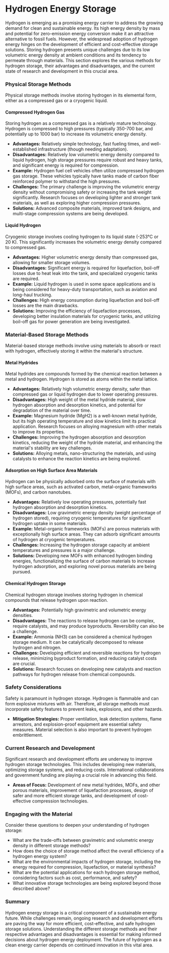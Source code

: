 # Hydrogen Energy Storage

Hydrogen is emerging as a promising energy carrier to address the growing demand for clean and sustainable energy. Its high energy density by mass and potential for zero-emission energy conversion make it an attractive alternative to fossil fuels. However, the widespread adoption of hydrogen energy hinges on the development of efficient and cost-effective storage solutions. Storing hydrogen presents unique challenges due to its low volumetric energy density at ambient conditions and its tendency to permeate through materials. This section explores the various methods for hydrogen storage, their advantages and disadvantages, and the current state of research and development in this crucial area.

### Physical Storage Methods

Physical storage methods involve storing hydrogen in its elemental form, either as a compressed gas or a cryogenic liquid.

#### Compressed Hydrogen Gas

Storing hydrogen as a compressed gas is a relatively mature technology. Hydrogen is compressed to high pressures (typically 350-700 bar, and potentially up to 1000 bar) to increase its volumetric energy density.

*   **Advantages:** Relatively simple technology, fast fueling times, and well-established infrastructure (though needing adaptation).
*   **Disadvantages:** Relatively low volumetric energy density compared to liquid hydrogen, high storage pressures require robust and heavy tanks, and significant energy is required for compression.
*   **Example:** Hydrogen fuel cell vehicles often utilize compressed hydrogen gas storage. These vehicles typically have tanks made of carbon fiber reinforced polymer to withstand the high pressures.
*   **Challenges:** The primary challenge is improving the volumetric energy density without compromising safety or increasing the tank weight significantly. Research focuses on developing lighter and stronger tank materials, as well as exploring higher compression pressures.
*   **Solutions:** Advanced composite materials, improved tank designs, and multi-stage compression systems are being developed.

#### Liquid Hydrogen

Cryogenic storage involves cooling hydrogen to its liquid state (-253°C or 20 K). This significantly increases the volumetric energy density compared to compressed gas.

*   **Advantages:** Higher volumetric energy density than compressed gas, allowing for smaller storage volumes.
*   **Disadvantages:** Significant energy is required for liquefaction, boil-off losses due to heat leak into the tank, and specialized cryogenic tanks are required.
*   **Example:** Liquid hydrogen is used in some space applications and is being considered for heavy-duty transportation, such as aviation and long-haul trucking.
*   **Challenges:** High energy consumption during liquefaction and boil-off losses are the main drawbacks.
*   **Solutions:** Improving the efficiency of liquefaction processes, developing better insulation materials for cryogenic tanks, and utilizing boil-off gas for power generation are being investigated.

### Material-Based Storage Methods

Material-based storage methods involve using materials to absorb or react with hydrogen, effectively storing it within the material's structure.

#### Metal Hydrides

Metal hydrides are compounds formed by the chemical reaction between a metal and hydrogen. Hydrogen is stored as atoms within the metal lattice.

*   **Advantages:** Relatively high volumetric energy density, safer than compressed gas or liquid hydrogen due to lower operating pressures.
*   **Disadvantages:** High weight of the metal hydride material, slow hydrogen absorption and desorption kinetics, and potential for degradation of the material over time.
*   **Example:** Magnesium hydride (MgH2) is a well-known metal hydride, but its high operating temperature and slow kinetics limit its practical application. Research focuses on alloying magnesium with other metals to improve its properties.
*   **Challenges:** Improving the hydrogen absorption and desorption kinetics, reducing the weight of the hydride material, and enhancing the material's stability are key challenges.
*   **Solutions:** Alloying metals, nano-structuring the materials, and using catalysts to enhance the reaction kinetics are being explored.

#### Adsorption on High Surface Area Materials

Hydrogen can be physically adsorbed onto the surface of materials with high surface areas, such as activated carbon, metal-organic frameworks (MOFs), and carbon nanotubes.

*   **Advantages:** Relatively low operating pressures, potentially fast hydrogen absorption and desorption kinetics.
*   **Disadvantages:** Low gravimetric energy density (weight percentage of hydrogen stored), requiring cryogenic temperatures for significant hydrogen uptake in some materials.
*   **Example:** Metal-organic frameworks (MOFs) are porous materials with exceptionally high surface areas. They can adsorb significant amounts of hydrogen at cryogenic temperatures.
*   **Challenges:** Increasing the hydrogen storage capacity at ambient temperatures and pressures is a major challenge.
*   **Solutions:** Developing new MOFs with enhanced hydrogen binding energies, functionalizing the surface of carbon materials to increase hydrogen adsorption, and exploring novel porous materials are being pursued.

#### Chemical Hydrogen Storage

Chemical hydrogen storage involves storing hydrogen in chemical compounds that release hydrogen upon reaction.

*   **Advantages:** Potentially high gravimetric and volumetric energy densities.
*   **Disadvantages:** The reactions to release hydrogen can be complex, require catalysts, and may produce byproducts. Reversibility can also be a challenge.
*   **Example:** Ammonia (NH3) can be considered a chemical hydrogen storage medium. It can be catalytically decomposed to release hydrogen and nitrogen.
*   **Challenges:** Developing efficient and reversible reactions for hydrogen release, minimizing byproduct formation, and reducing catalyst costs are crucial.
*   **Solutions:** Research focuses on developing new catalysts and reaction pathways for hydrogen release from chemical compounds.

### Safety Considerations

Safety is paramount in hydrogen storage. Hydrogen is flammable and can form explosive mixtures with air. Therefore, all storage methods must incorporate safety features to prevent leaks, explosions, and other hazards.

*   **Mitigation Strategies:** Proper ventilation, leak detection systems, flame arrestors, and explosion-proof equipment are essential safety measures. Material selection is also important to prevent hydrogen embrittlement.

### Current Research and Development

Significant research and development efforts are underway to improve hydrogen storage technologies. This includes developing new materials, optimizing storage systems, and reducing costs. International collaborations and government funding are playing a crucial role in advancing this field.

*   **Areas of Focus:** Development of new metal hydrides, MOFs, and other porous materials, improvement of liquefaction processes, design of safer and more efficient storage tanks, and development of cost-effective compression technologies.

### Engaging with the Material

Consider these questions to deepen your understanding of hydrogen storage:

*   What are the trade-offs between gravimetric and volumetric energy density in different storage methods?
*   How does the choice of storage method affect the overall efficiency of a hydrogen energy system?
*   What are the environmental impacts of hydrogen storage, including the energy required for compression, liquefaction, or material synthesis?
*   What are the potential applications for each hydrogen storage method, considering factors such as cost, performance, and safety?
*   What innovative storage technologies are being explored beyond those described above?

### Summary

Hydrogen energy storage is a critical component of a sustainable energy future. While challenges remain, ongoing research and development efforts are paving the way for more efficient, cost-effective, and safe hydrogen storage solutions. Understanding the different storage methods and their respective advantages and disadvantages is essential for making informed decisions about hydrogen energy deployment. The future of hydrogen as a clean energy carrier depends on continued innovation in this vital area.